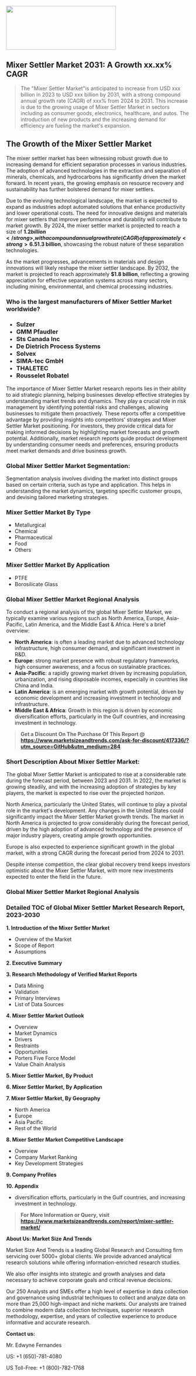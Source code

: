 <img src="https://100x100musica.es/wp-content/uploads/2024/12/Verified-Market-Reports-4-300x120.jpg" alt="" width="300" height="120" class="alignnone size-medium wp-image-100382" /><h2>Mixer Settler Market 2031: A&nbsp;Growth&nbsp;xx.xx% CAGR</h2><blockquote id="" class="">The "Mixer Settler Market"is anticipated to increase from USD xxx billion in 2023 to USD xxx billion by 2031, with a strong compound annual growth rate (CAGR) of xxx% from 2024 to 2031. This increase is due to the growing usage of Mixer Settler Market in sectors including as consumer goods, electronics, healthcare, and autos. The introduction of new products and the increasing demand for efficiency are fueling the market's expansion.</blockquote><p> <h2>The Growth of the Mixer Settler Market</h2> <p>The mixer settler market has been witnessing robust growth due to increasing demand for efficient separation processes in various industries. The adoption of advanced technologies in the extraction and separation of minerals, chemicals, and hydrocarbons has significantly driven the market forward. In recent years, the growing emphasis on resource recovery and sustainability has further bolstered demand for mixer settlers.</p> <p>Due to the evolving technological landscape, the market is expected to expand as industries adopt automated solutions that enhance productivity and lower operational costs. The need for innovative designs and materials for mixer settlers that improve performance and durability will contribute to market growth. By 2024, the mixer settler market is projected to reach a size of <strong>$1.2 billion</strong>, with a compound annual growth rate (CAGR) of approximately <strong>6.5%</strong> anticipated over the forecast period.</p> <p><strong><span style="color: #800000;">Download Full PDF Sample Copy of Mixer Settler Market Report @</span>&nbsp;</strong><a href="https://www.marketsizeandtrends.com/download-sample/417336/?utm_source=Pulse-2&amp;utm_medium=284">https://www.marketsizeandtrends.com/download-sample/417336/?utm_source=Pulse-2&amp;utm_medium=284</a></p> <p>From 2024 to 2032, it is expected that the market will continue on an upward trajectory, driven by factors such as increasing mineral extraction activities and heightened demand for recycling processes. By 2025, market size is forecasted to achieve about <strong>$1.3 billion</strong>, showcasing the robust nature of these separation technologies.</p> <p>As the market progresses, advancements in materials and design innovations will likely reshape the mixer settler landscape. By 2032, the market is projected to reach approximately <strong>$1.8 billion</strong>, reflecting a growing appreciation for effective separation systems across many sectors, including mining, environmental, and chemical processing industries.</p> </div></p><h3 id="" class="">Who is the largest manufacturers of&nbsp;Mixer Settler Market worldwide?</h3><h3 class=""><p><ul><li>Sulzer </li><li> GMM Pfaudler </li><li> Sts Canada Inc </li><li> De Dietrich Process Systems </li><li> Solvex </li><li> SIMA-tec GmbH </li><li> THALETEC </li><li> Rousselet Robatel</li></ul></p></h3><p id="ember58" class="ember-view reader-text-block__paragraph">The importance of&nbsp;Mixer Settler Market research reports lies in their ability to aid strategic planning, helping businesses develop effective strategies by understanding market trends and dynamics. They play a crucial role in risk management by identifying potential risks and challenges, allowing businesses to mitigate them proactively. These reports offer a competitive advantage by providing insights into competitors' strategies and Mixer Settler Market positioning. For investors, they provide critical data for making informed decisions by highlighting market forecasts and growth potential. Additionally, market research reports guide product development by understanding consumer needs and preferences, ensuring products meet market demands and drive business growth.</p><h3 id="" class="">Global&nbsp;Mixer Settler Market Segmentation:</h3><p id="" class="">Segmentation analysis involves dividing the market into distinct groups based on certain criteria, such as type and application. This helps in understanding the market dynamics, targeting specific customer groups, and devising tailored marketing strategies.</p><h3 id="" class="">Mixer Settler Market&nbsp;By Type</h3><p><p><ul><li>Metallurgical</li><li> Chemical</li><li> Pharmaceutical</li><li> Food</li><li> Others</p></li></ul></p></p><h3 id="" class="">Mixer Settler Market&nbsp;By Application</h3><p class=""><p><ul><li>PTFE</li><li> Borosilicate Glass</li></ul></p></p><h3 id="" class="">Global Mixer Settler Market Regional Analysis</h3><p id="" class="">To conduct a regional analysis of the global Mixer Settler Market, we typically examine various regions such as North America, Europe, Asia-Pacific, Latin America, and the Middle East &amp; Africa. Here's a brief overview:</p><ul><li><strong>North America</strong>: is often a leading market due to advanced technology infrastructure, high consumer demand, and significant investment in R&amp;D.</li><li><strong>Europe</strong>: strong market presence with robust regulatory frameworks, high consumer awareness, and a focus on sustainable practices.</li><li><strong>Asia-Pacific</strong>: a rapidly growing market driven by increasing population, urbanization, and rising disposable incomes, especially in countries like China and India.</li><li><strong>Latin America</strong>: is an emerging market with growth potential, driven by economic development and increasing investment in technology and infrastructure.</li><li><strong>Middle East &amp; Africa</strong>: Growth in this region is driven by economic diversification efforts, particularly in the Gulf countries, and increasing investment in technology.</li></ul><blockquote id="" class=""><strong>Get a Discount On The Purchase Of This Report @ <a href="https://www.marketsizeandtrends.com/download-sample/417336/?utm_source=GitHub&utm_medium=284" target="_blank">https://www.marketsizeandtrends.com/ask-for-discount/417336/?utm_source=GitHub&utm_medium=284</a></strong></blockquote><h3>Short Description About Mixer Settler Market:</h3><p id="ember58" class="ember-view reader-text-block__paragraph">The global&nbsp;Mixer Settler Market&nbsp;is anticipated to rise at a considerable rate during the forecast period, between 2023 and 2031. In 2022, the market is growing steadily, and with the increasing adoption of strategies by key players, the market is expected to rise over the projected horizon.</p><p id="ember59" class="ember-view reader-text-block__paragraph">North America, particularly the United States, will continue to play a pivotal role in the market's development. Any changes in the United States could significantly impact the&nbsp;Mixer Settler Market&nbsp;growth trends. The market in North America is projected to grow considerably during the forecast period, driven by the high adoption of advanced technology and the presence of major industry players, creating ample growth opportunities.</p><p id="ember60" class="ember-view reader-text-block__paragraph">Europe is also expected to experience significant growth in the global market, with a strong CAGR during the forecast period from 2024 to 2031.</p><p id="ember61" class="ember-view reader-text-block__paragraph">Despite intense competition, the clear global recovery trend keeps investors optimistic about the&nbsp;Mixer Settler Market, with more new investments expected to enter the field in the future.</p><h3 id="" class="">Global Mixer Settler Market Regional Analysis</h3><h3 id="" class="">Detailed TOC of Global Mixer Settler Market Research Report, 2023-2030</h3><p id="" class=""><strong>1. Introduction of the Mixer Settler Market</strong></p><ul><li>Overview of the Market</li><li>Scope of Report</li><li>Assumptions</li></ul><p id="" class=""><strong>2. Executive Summary</strong></p><p id="" class=""><strong>3. Research Methodology of Verified Market Reports</strong></p><ul><li>Data Mining</li><li>Validation</li><li>Primary Interviews</li><li>List of Data Sources</li></ul><p id="" class=""><strong>4. Mixer Settler Market Outlook</strong></p><ul><li>Overview</li><li>Market Dynamics</li><li>Drivers</li><li>Restraints</li><li>Opportunities</li><li>Porters Five Force Model</li><li>Value Chain Analysis</li></ul><p id="" class=""><strong>5. Mixer Settler Market, By Product</strong></p><p id="" class=""><strong>6. Mixer Settler Market, By Application</strong></p><p id="" class=""><strong>7. Mixer Settler Market, By Geography</strong></p><ul><li>North America</li><li>Europe</li><li>Asia Pacific</li><li>Rest of the World</li></ul><p id="" class=""><strong>8. Mixer Settler Market Competitive Landscape</strong></p><ul><li>Overview</li><li>Company Market Ranking</li><li>Key Development Strategies</li></ul><p id="" class=""><strong>9. Company Profiles</strong></p><p id="" class=""><strong>10. Appendix</strong></p><ul><li>diversification efforts, particularly in the Gulf countries, and increasing investment in technology.</li></ul><blockquote id="" class=""><strong>For More Information or Query, visit <strong><strong><a href="https://www.marketsizeandtrends.com/report/mixer-settler-market/" target="_blank">https://www.marketsizeandtrends.com/report/mixer-settler-market/</a></strong></strong></strong></blockquote><p id="" class=""><strong>About Us: Market Size And Trends</strong></p><p id="" class="">Market Size And Trends is a leading Global Research and Consulting firm servicing over 5000+ global clients. We provide advanced analytical research solutions while offering information-enriched research studies.</p><p id="" class="">We also offer insights into strategic and growth analyses and data necessary to achieve corporate goals and critical revenue decisions.</p><p id="" class="">Our 250 Analysts and SMEs offer a high level of expertise in data collection and governance using industrial techniques to collect and analyze data on more than 25,000 high-impact and niche markets. Our analysts are trained to combine modern data collection techniques, superior research methodology, expertise, and years of collective experience to produce informative and accurate research.</p><p id="" class=""><strong>Contact us:</strong></p><p id="" class="">Mr. Edwyne Fernandes</p><p id="" class="">US: +1 (650)-781-4080</p><p id="" class="">US Toll-Free: +1 (800)-782-1768</p>
